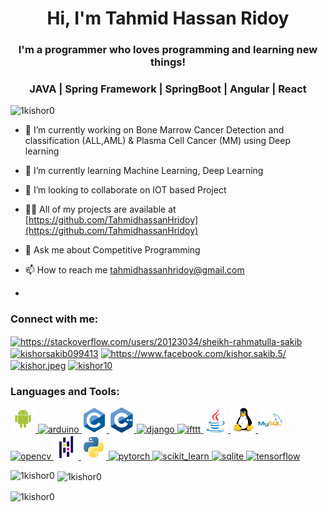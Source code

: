 <h1 align="center">Hi, I'm Tahmid Hassan Ridoy</h1>
<h3 align="center">I'm a programmer who loves programming and learning new things!</h3>
<h3 align="center">JAVA | Spring Framework | SpringBoot | Angular | React</h3>

<p align="left"> <img src="https://komarev.com/ghpvc/?username=1kishor0&label=Profile%20views&color=0e75b6&style=flat" alt="1kishor0" /> </p>

- 🔭 I’m currently working on Bone Marrow Cancer Detection and classification (ALL,AML) & Plasma Cell Cancer (MM) using Deep learning

- 🌱 I’m currently learning Machine Learning, Deep Learning

- 👯 I’m looking to collaborate on IOT based Project

- 👨‍💻 All of my projects are available at [https://github.com/TahmidhassanHridoy](https://github.com/TahmidhassanHridoy)

- 💬 Ask me about Competitive Programming

- 📫 How to reach me tahmidhassanhridoy@gmail.com
- 
<h3 align="left">Connect with me:</h3>
<p align="left">
<a href="https://stackoverflow.com/users/https://stackoverflow.com/users/20123034/sheikh-rahmatulla-sakib" target="blank"><img align="center" src="https://raw.githubusercontent.com/rahuldkjain/github-profile-readme-generator/master/src/images/icons/Social/stack-overflow.svg" alt="https://stackoverflow.com/users/20123034/sheikh-rahmatulla-sakib" height="30" width="40" /></a>
<a href="https://kaggle.com/kishorsakib099413" target="blank"><img align="center" src="https://raw.githubusercontent.com/rahuldkjain/github-profile-readme-generator/master/src/images/icons/Social/kaggle.svg" alt="kishorsakib099413" height="30" width="40" /></a>
<a href="https://www.facebook.com/kishor.sakib.5/" target="blank"><img align="center" src="https://raw.githubusercontent.com/rahuldkjain/github-profile-readme-generator/master/src/images/icons/Social/facebook.svg" alt="https://www.facebook.com/kishor.sakib.5/" height="30" width="40" /></a>
<a href="https://instagram.com/kishor.jpeg" target="blank"><img align="center" src="https://raw.githubusercontent.com/rahuldkjain/github-profile-readme-generator/master/src/images/icons/Social/instagram.svg" alt="kishor.jpeg" height="30" width="40" /></a>
<a href="https://codeforces.com/profile/kishor10" target="blank"><img align="center" src="https://raw.githubusercontent.com/rahuldkjain/github-profile-readme-generator/master/src/images/icons/Social/codeforces.svg" alt="kishor10" height="30" width="40" /></a>
</p>

<h3 align="left">Languages and Tools:</h3>
<p align="left"> <a href="https://developer.android.com" target="_blank" rel="noreferrer"> <img src="https://raw.githubusercontent.com/devicons/devicon/master/icons/android/android-original-wordmark.svg" alt="android" width="40" height="40"/> </a> <a href="https://www.arduino.cc/" target="_blank" rel="noreferrer"> <img src="https://cdn.worldvectorlogo.com/logos/arduino-1.svg" alt="arduino" width="40" height="40"/> </a> <a href="https://www.cprogramming.com/" target="_blank" rel="noreferrer"> <img src="https://raw.githubusercontent.com/devicons/devicon/master/icons/c/c-original.svg" alt="c" width="40" height="40"/> </a> <a href="https://www.w3schools.com/cpp/" target="_blank" rel="noreferrer"> <img src="https://raw.githubusercontent.com/devicons/devicon/master/icons/cplusplus/cplusplus-original.svg" alt="cplusplus" width="40" height="40"/> </a> <a href="https://www.djangoproject.com/" target="_blank" rel="noreferrer"> <img src="https://cdn.worldvectorlogo.com/logos/django.svg" alt="django" width="40" height="40"/> </a> <a href="https://ifttt.com/" target="_blank" rel="noreferrer"> <img src="https://www.vectorlogo.zone/logos/ifttt/ifttt-ar21.svg" alt="ifttt" width="40" height="40"/> </a> <a href="https://www.java.com" target="_blank" rel="noreferrer"> <img src="https://raw.githubusercontent.com/devicons/devicon/master/icons/java/java-original.svg" alt="java" width="40" height="40"/> </a> <a href="https://www.linux.org/" target="_blank" rel="noreferrer"> <img src="https://raw.githubusercontent.com/devicons/devicon/master/icons/linux/linux-original.svg" alt="linux" width="40" height="40"/> </a> <a href="https://www.mysql.com/" target="_blank" rel="noreferrer"> <img src="https://raw.githubusercontent.com/devicons/devicon/master/icons/mysql/mysql-original-wordmark.svg" alt="mysql" width="40" height="40"/> </a> <a href="https://opencv.org/" target="_blank" rel="noreferrer"> <img src="https://www.vectorlogo.zone/logos/opencv/opencv-icon.svg" alt="opencv" width="40" height="40"/> </a> <a href="https://pandas.pydata.org/" target="_blank" rel="noreferrer"> <img src="https://raw.githubusercontent.com/devicons/devicon/2ae2a900d2f041da66e950e4d48052658d850630/icons/pandas/pandas-original.svg" alt="pandas" width="40" height="40"/> </a> <a href="https://www.python.org" target="_blank" rel="noreferrer"> <img src="https://raw.githubusercontent.com/devicons/devicon/master/icons/python/python-original.svg" alt="python" width="40" height="40"/> </a> <a href="https://pytorch.org/" target="_blank" rel="noreferrer"> <img src="https://www.vectorlogo.zone/logos/pytorch/pytorch-icon.svg" alt="pytorch" width="40" height="40"/> </a> <a href="https://scikit-learn.org/" target="_blank" rel="noreferrer"> <img src="https://upload.wikimedia.org/wikipedia/commons/0/05/Scikit_learn_logo_small.svg" alt="scikit_learn" width="40" height="40"/> </a> <a href="https://www.sqlite.org/" target="_blank" rel="noreferrer"> <img src="https://www.vectorlogo.zone/logos/sqlite/sqlite-icon.svg" alt="sqlite" width="40" height="40"/> </a> <a href="https://www.tensorflow.org" target="_blank" rel="noreferrer"> <img src="https://www.vectorlogo.zone/logos/tensorflow/tensorflow-icon.svg" alt="tensorflow" width="40" height="40"/> </a> </p>

<p><img align="left" src="https://github-readme-stats.vercel.app/api/top-langs?username=1kishor0&show_icons=true&locale=en&layout=compact" alt="1kishor0" /></p>

<p>&nbsp;<img align="center" src="https://github-readme-stats.vercel.app/api?username=1kishor0&show_icons=true&locale=en" alt="1kishor0" /></p>

<p><img align="center" src="https://github-readme-streak-stats.herokuapp.com/?user=1kishor0&" alt="1kishor0" /></p>
